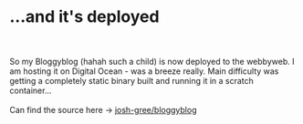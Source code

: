 # ...and it's deployed

<br>
<br>
So my Bloggyblog (hahah such a child) is now deployed to the webbyweb. I am hosting it on Digital Ocean - was a breeze really. Main difficulty was getting a completely static binary built and running it in a scratch container...
<br>
<br>
Can find the source here -> <a href="https://github.com/josh-gree/bloggyblog">josh-gree/bloggyblog</a>
